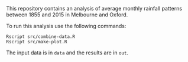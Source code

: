 This repository contains an analysis of average monthly rainfall patterns between 1855 and 2015 in Melbourne and Oxford.

To run this analysis use the following commands:

```
Rscript src/combine-data.R
Rscript src/make-plot.R
```

The input data is in `data` and the results are in `out`.
